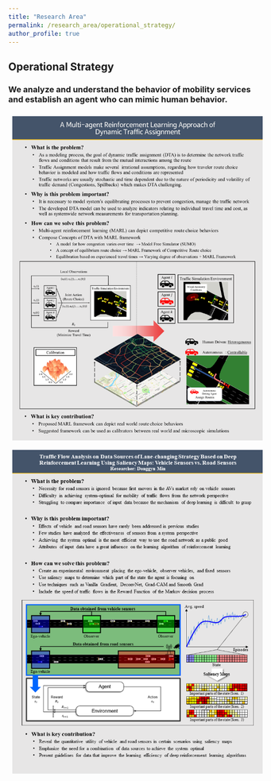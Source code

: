 ```yaml
---
title: "Research Area"
permalink: /research_area/operational_strategy/
author_profile: true
---
```


## Operational Strategy
### We analyze and understand the behavior of mobility services and establish an agent who can mimic human behavior.

<div style="text-align:left"><img src="/assets/images/research/윤현수/슬라이드1.PNG" style="margin: 8px 8px 8px 8px;"/></div>

<div style="text-align:left"><img src="/assets/images/research/민동규/슬라이드1.PNG" style="margin: 8px 8px 8px 8px;"/></div>